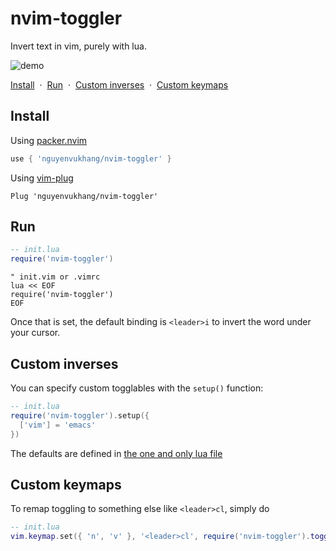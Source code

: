# nvim-toggler

Invert text in vim, purely with lua.

![demo](https://user-images.githubusercontent.com/10664455/185724246-f7165f38-6058-46f3-809b-d55cf09255e3.gif)

[Install](#install)
&nbsp;&middot;&nbsp;
[Run](#run)
&nbsp;&middot;&nbsp;
[Custom inverses](#custom-inverses)
&nbsp;&middot;&nbsp;
[Custom keymaps](#custom-keymaps)

## Install

Using [packer.nvim][packer]

```lua
use { 'nguyenvukhang/nvim-toggler' }
```

Using [vim-plug][vim-plug]

```vim
Plug 'nguyenvukhang/nvim-toggler'
```

## Run

```lua
-- init.lua
require('nvim-toggler')
```

```vim
" init.vim or .vimrc
lua << EOF
require('nvim-toggler')
EOF
```

Once that is set, the default binding is `<leader>i` to invert the
word under your cursor.

## Custom inverses

You can specify custom togglables with the `setup()` function:

```lua
-- init.lua
require('nvim-toggler').setup({
  ['vim'] = 'emacs'
})
```

The defaults are defined in [the one and only lua file][source]

## Custom keymaps

To remap toggling to something else like `<leader>cl`, simply do

```lua
-- init.lua
vim.keymap.set({ 'n', 'v' }, '<leader>cl', require('nvim-toggler').toggle)
```

[source]: https://github.com/nguyenvukhang/nvim-toggler/blob/main/lua/nvim-toggler.lua
[packer]: https://github.com/wbthomason/packer.nvim
[vim-plug]: https://github.com/junegunn/vim-plug

